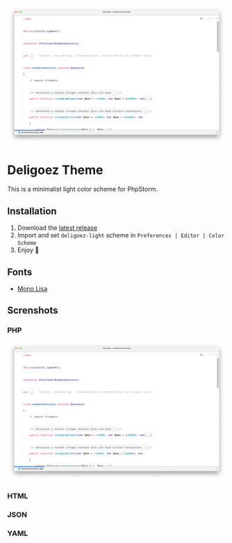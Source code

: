 <p align="center">

![Screenshot](https://raw.githubusercontent.com/deligoez/phpstorm-deligoez-light-theme/master/screenshots/php.png)

</p>


# Deligoez Theme

This is a minimalist light color scheme for PhpStorm.

## Installation

1. Download the [latest release](https://github.com/deligoez/phpstorm-deligoez-light-theme/releases)
2. Import and set `deligoez-light` scheme in `Preferences | Editor | Color Scheme`
3. Enjoy 🤟

## Fonts

- [Mono Lisa](https://www.monolisa.dev/)

## Screnshots

### PHP

![PHP](https://raw.githubusercontent.com/deligoez/phpstorm-deligoez-light-theme/master/screenshots/php.png)

### HTML

### JSON

### YAML